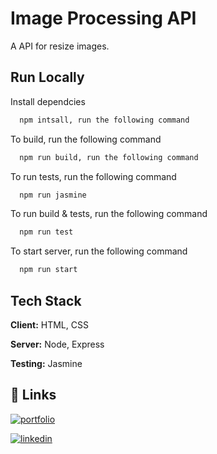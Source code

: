 
# Image Processing API

A API for resize images.


## Run Locally

Install dependcies

```bash
  npm intsall, run the following command
```

To build, run the following command

```bash
  npm run build, run the following command
```

To run tests, run the following command

```bash
  npm run jasmine
```

To run build & tests, run the following command

```bash
  npm run test
```

To start server, run the following command

```bash
  npm run start
```



## Tech Stack

**Client:** HTML, CSS

**Server:** Node, Express

**Testing:** Jasmine


## 🔗 Links
[![portfolio](https://img.shields.io/badge/my_portfolio-000?style=for-the-badge&logo=ko-fi&logoColor=white)](https://muhndalaa.github.io/portfolio/)

[![linkedin](https://img.shields.io/badge/linkedin-0A66C2?style=for-the-badge&logo=linkedin&logoColor=white)](https://www.linkedin.com/in/mohanad96alaa/)

